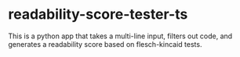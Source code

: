 # readability-score-tester-ts
This is a python app that takes a multi-line input, filters out code, and generates a readability score based on flesch-kincaid tests. 
